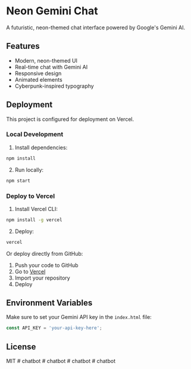 # Neon Gemini Chat

A futuristic, neon-themed chat interface powered by Google's Gemini AI.

## Features

- Modern, neon-themed UI
- Real-time chat with Gemini AI
- Responsive design
- Animated elements
- Cyberpunk-inspired typography

## Deployment

This project is configured for deployment on Vercel.

### Local Development

1. Install dependencies:
```bash
npm install
```

2. Run locally:
```bash
npm start
```

### Deploy to Vercel

1. Install Vercel CLI:
```bash
npm install -g vercel
```

2. Deploy:
```bash
vercel
```

Or deploy directly from GitHub:
1. Push your code to GitHub
2. Go to [Vercel](https://vercel.com)
3. Import your repository
4. Deploy

## Environment Variables

Make sure to set your Gemini API key in the `index.html` file:
```javascript
const API_KEY = 'your-api-key-here';
```

## License

MIT #   c h a t b o t  
 #   c h a t b o t  
 #   c h a t b o t  
 #   c h a t b o t  
 